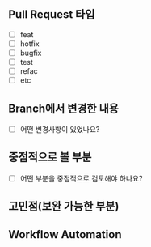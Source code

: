 ## Pull Request 타입
-[ ] feat 
-[ ] hotfix
-[ ] bugfix
-[ ] test
-[ ] refac
-[ ] etc

## Branch에서 변경한 내용
-[ ] 어떤 변경사항이 있었나요?

## 중점적으로 볼 부분
-[ ] 어떤 부분을 중점적으로 검토해야 하나요?

## 고민점(보완 가능한 부분)

## Workflow Automation
